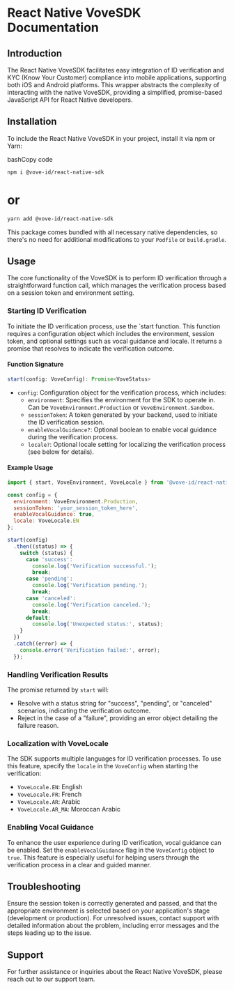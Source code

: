 # React Native VoveSDK Documentation

## Introduction

The React Native VoveSDK facilitates easy integration of ID verification and KYC (Know Your Customer) compliance into mobile applications, supporting both iOS and Android platforms. This wrapper abstracts the complexity of interacting with the native VoveSDK, providing a simplified, promise-based JavaScript API for React Native developers.

## Installation

To include the React Native VoveSDK in your project, install it via npm or Yarn:

bashCopy code

```bash
npm i @vove-id/react-native-sdk
```

# or

```bash
yarn add @vove-id/react-native-sdk
```

This package comes bundled with all necessary native dependencies, so there's no need for additional modifications to your `Podfile` or `build.gradle`.

## Usage

The core functionality of the VoveSDK is to perform ID verification through a straightforward function call, which manages the verification process based on a session token and environment setting.

### Starting ID Verification

To initiate the ID verification process, use the `start function. This function requires a configuration object which includes the environment, session token, and optional settings such as vocal guidance and locale. It returns a promise that resolves to indicate the verification outcome.

#### Function Signature

```javascript
start(config: VoveConfig): Promise<VoveStatus>
```

+ `config`: Configuration object for the verification process, which includes:
  *   `environment`: Specifies the environment for the SDK to operate in. Can be `VoveEnvironment.Production` or `VoveEnvironment.Sandbox`.
  *   `sessionToken`: A token generated by your backend, used to initiate the ID verification session.
  *   `enableVocalGuidance?`: Optional boolean to enable vocal guidance during the verification process.
  *   `locale?`: Optional locale setting for localizing the verification process (see below for details).
#### Example Usage

```javascript
import { start, VoveEnvironment, VoveLocale } from '@vove-id/react-native-sdk';

const config = {
  environment: VoveEnvironment.Production,
  sessionToken: 'your_session_token_here',
  enableVocalGuidance: true,
  locale: VoveLocale.EN
};

start(config)
  .then((status) => {
    switch (status) {
      case 'success':
        console.log('Verification successful.');
        break;
      case 'pending':
        console.log('Verification pending.');
        break;
      case 'canceled':
        console.log('Verification canceled.');
        break;
      default:
        console.log('Unexpected status:', status);
    }
  })
  .catch((error) => {
    console.error('Verification failed:', error);
  });
```

### Handling Verification Results

The promise returned by `start` will:

- Resolve with a status string for "success", "pending", or "canceled" scenarios, indicating the verification outcome.
- Reject in the case of a "failure", providing an error object detailing the failure reason.

### Localization with VoveLocale

The SDK supports multiple languages for ID verification processes. To use this feature, specify the `locale` in the `VoveConfig` when starting the verification:

-   `VoveLocale.EN`: English
-   `VoveLocale.FR`: French
-   `VoveLocale.AR`: Arabic
-   `VoveLocale.AR_MA`: Moroccan Arabic

### Enabling Vocal Guidance

To enhance the user experience during ID verification, vocal guidance can be enabled. Set the `enableVocalGuidance` flag in the `VoveConfig` object to `true`. This feature is especially useful for helping users through the verification process in a clear and guided manner.

## Troubleshooting

Ensure the session token is correctly generated and passed, and that the appropriate environment is selected based on your application's stage (development or production). For unresolved issues, contact support with detailed information about the problem, including error messages and the steps leading up to the issue.

## Support

For further assistance or inquiries about the React Native VoveSDK, please reach out to our support team.
